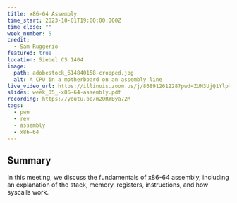 ```yaml
---
title: x86-64 Assembly
time_start: 2023-10-01T19:00:00.000Z
time_close: ""
week_number: 5
credit:
  - Sam Ruggerio
featured: true
location: Siebel CS 1404
image:
  path: adobestock_614840158-cropped.jpg
  alt: A CPU in a motherboard on an assembly line
live_video_url: https://illinois.zoom.us/j/86891261228?pwd=ZUN3UjQ1YlptOEFTeWRPRUVWNzZ5dz09
slides: week_05_-x86-64-assembly.pdf
recording: https://youtu.be/m2QRYBya72M
tags:
  - pwn
  - rev
  - assembly
  - x86-64
---
```

## Summary

In this meeting, we discuss the fundamentals of x86-64 assembly, including an explanation of the stack, memory, registers, instructions, and how syscalls work.